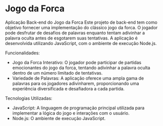 # Jogo da Forca
 Aplicação Back-end do Jogo da Forca
Este projeto de back-end tem como objetivo fornecer uma implementação do clássico jogo da forca. O jogador pode desfrutar de desafios de palavras enquanto tentam adivinhar a palavra oculta antes de esgotarem suas tentativas. A aplicação é desenvolvida utilizando JavaScript, com o ambiente de execução Node.js.

Funcionalidades:
- Jogo da Forca Interativo: O jogador pode participar de partidas emocionantes do jogo da forca, tentando adivinhar a palavra oculta dentro de um número limitado de tentativas.
- Variedade de Palavras: A aplicação oferece uma ampla gama de palavras para os jogadores adivinharem, proporcionando uma experiência diversificada e desafiadora a cada partida.

Tecnologias Utilizadas:
- JavaScript: A linguagem de programação principal utilizada para implementar a lógica do jogo e interações com o usuário.
- Node.js: O ambiente de execução JavaScript.
